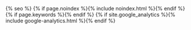 <head>
  <meta charset="utf-8">
  <meta http-equiv="X-UA-Compatible" content="IE=edge">
  <meta name="viewport" content="width=device-width, initial-scale=1">
  {% seo %}
  {% if page.noindex %}{% include noindex.html %}{% endif %}
  <!--<title>{% if page.title %}{{ page.title | escape }}{% else %}{{ site.title | escape }}{% endif %}</title>-->
  <meta itemprop = 'description' name="description" content="{{ page.excerpt | default: page.description | strip_html | normalize_whitespace | truncate: 160 | escape }}">  
  {% if page.keywords %}<meta itemprop = 'keywords' content = '{{page.keywords}}'>{% endif %}
  <!--assets-->
  <link rel="apple-touch-icon" sizes="180x180" href="/apple-touch-icon.png">
  <link rel="shortcut icon" type="image/ico" href="/favicon.ico">
  <link rel="mask-icon" href="/safari-pinned-tab.svg" color="#ff0000">
  <link rel="canonical" href="{{ page.url | replace:'index.htm l','' | absolute_url }}">
  <link rel="alternate" type="application/rss+xml" title="{{ site.title | escape }}" href="{{ "/feed.xml" | relative_url }}">
  {% if site.google_analytics %}{% include google-analytics.html %}{% endif %}
  <style>
      .goal,
      .insight,
      .screen .face-one .display{
        background-repeat:no-repeat;
        background-position:top center;
      }
      .insight{
         background-image: url({{site.baseurl}}/assets/layout/creative.jpg);
      }
      .screen .face-one .display{
        background-image: url({{site.baseurl}}/assets/layout/creative-min.jpg);
      }
      .goal{
         background-image:url({{site.baseurl}}/assets/layout/art.jpeg);
      }
      .dev{
        background-image:url({{site.baseurl}}/assets/layout/type.png);
        background-repeat:repeat;
      }
      .weather{
        background-image:url({{site.baseurl}}/assets/layout/graphics.png);
      }
      @font-face {
        font-family: 'fontello';
        src:url('{{ site.baseurl }}/assets/fontello.woff?62263755') format('woff');
        font-weight: normal;
        font-style: normal;
      }
      [class^="icon-"]:before, [class*=" icon-"]:before {
        font-family: "fontello";
        font-style: normal;
        font-weight: normal;
        speak: none;
        display: inline-block;
        text-decoration: inherit;
        width: 1em;
        margin-right: .2em;
        text-align: center;
        font-variant: normal;
        text-transform: none;
        line-height: 1em;
        margin-left: .2em;
        -webkit-font-smoothing: antialiased;
        -moz-osx-font-smoothing: grayscale;
      }
      .icon-rss:before { content: '\e800'; } 
      .icon-arrow:before { content: '\e801'; } 
      .icon-book:before { content: '\e803'; } 
      .icon-chat:before { content: '\e804'; } 
      .icon-music:before { content: '\e805'; } 
      .icon-elite:before { content: '\e806'; } 
      .icon-facebook:before { content: '\e807'; } 
      .icon-cancel:before { content: '\e808'; }
      .icon-heart:before { content: '\e809'; }
      .icon-mail:before { content: '\e80a'; }
      .icon-search:before { content: '\e80b'; }
      .icon-rocket:before { content: '\e80c'; }
      .icon-share:before { content: '\e80d'; }
      .icon-back:before { content: '\e80e'; }
      .icon-undo:before { content: '\e810'; }
      .icon-bars:before { content: '\f008'; }
      .icon-desktop:before { content: '\f108'; }
      .icon-laptop:before { content: '\f109'; }
      .icon-cool:before { content: '\f164'; }
      .icon-cloud:before { content: '\f1be'; }
      .icon-agree:before { content: '\f2b5'; }
      .icon-twitter:before { content: '\f309'; }

      {% capture include_to_scssify %}
      {% include critical.scss %}
      {% endcapture %}
      {{ include_to_scssify | scssify }}
  </style>
</head>
